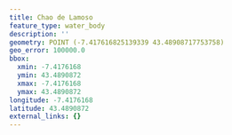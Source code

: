 ```yaml
---
title: Chao de Lamoso
feature_type: water_body
description: ''
geometry: POINT (-7.417616825139339 43.48908717753758)
geo_error: 100000.0
bbox:
  xmin: -7.4176168
  ymin: 43.4890872
  xmax: -7.4176168
  ymax: 43.4890872
longitude: -7.4176168
latitude: 43.4890872
external_links: {}
---
```

